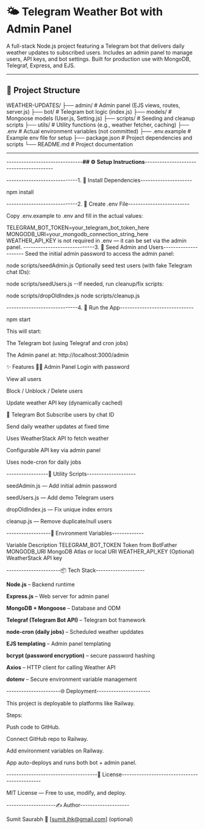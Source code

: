 # 🌤 Telegram Weather Bot with Admin Panel

A full-stack Node.js project featuring a Telegram bot that delivers daily weather updates to subscribed users. Includes an admin panel to manage users, API keys, and bot settings. Built for production use with MongoDB, Telegraf, Express, and EJS.

---

## 📁 Project Structure

WEATHER-UPDATES/
├── admin/           # Admin panel (EJS views, routes, server.js)
├── bot/             # Telegram bot logic (index.js)
├── models/          # Mongoose models (User.js, Setting.js)
├── scripts/         # Seeding and cleanup scripts
├── utils/           # Utility functions (e.g., weather fetcher, caching)
├── .env             # Actual environment variables (not committed)
├── .env.example     # Example env file for setup
├── package.json     # Project dependencies and scripts
└── README.md        # Project documentation


---

-------------------------------**## ⚙️ Setup Instructions**----------------------------------------

-----------------------------1. 🔧 Install Dependencies---------------------

npm install

-----------------------------2. 🧪 Create .env File-------------------------

Copy .env.example to .env and fill in the actual values:

TELEGRAM_BOT_TOKEN=your_telegram_bot_token_here
MONGODB_URI=your_mongodb_connection_string_here
WEATHER_API_KEY is not required in .env — it can be set via the admin panel.
-----------------------------3. 🌱 Seed Admin and Users---------------------
Seed the initial admin password to access the admin panel:

node scripts/seedAdmin.js
Optionally seed test users (with fake Telegram chat IDs):

node scripts/seedUsers.js
--If needed, run cleanup/fix scripts:

node scripts/dropOldIndex.js
node scripts/cleanup.js

-----------------------------4. 🚀 Run the App------------------------------

npm start

This will start:

The Telegram bot (using Telegraf and cron jobs)

The Admin panel at: http://localhost:3000/admin

✨ Features
👨‍💼 Admin Panel
Login with password

View all users

Block / Unblock / Delete users

Update weather API key (dynamically cached)

🤖 Telegram Bot
Subscribe users by chat ID

Send daily weather updates at fixed time

Uses WeatherStack API to fetch weather

Configurable API key via admin panel

Uses node-cron for daily jobs

-----------------💾 Utility Scripts-------------------- 

seedAdmin.js — Add initial admin password

seedUsers.js — Add demo Telegram users

dropOldIndex.js — Fix unique index errors

cleanup.js — Remove duplicate/null users

------------------🔐 Environment Variables-------------

Variable	Description
TELEGRAM_BOT_TOKEN	Token from BotFather
MONGODB_URI	MongoDB Atlas or local URI
WEATHER_API_KEY	(Optional) WeatherStack API key

----------------------📦 Tech Stack--------------------

**Node.js** – Backend runtime

**Express.js** – Web server for admin panel

**MongoDB + Mongoose** – Database and ODM

**Telegraf (Telegram Bot API)** – Telegram bot framework

**node-cron (daily jobs)** – Scheduled weather upddates

**EJS templating** – Admin panel templating 

**bcrypt (password encryption)** – secure password hashing

**Axios** – HTTP client for calling Weather API

**dotenv** – Secure environment variable management

----------------------🌐 Deployment----------------------

This project is deployable to platforms like Railway.

Steps:

Push code to GitHub.

Connect GitHub repo to Railway.

Add environment variables on Railway.

App auto-deploys and runs both bot + admin panel.

-------------------------------------📄 License---------------------------------------------

MIT License — Free to use, modify, and deploy.

--------------------✍️ Author--------------------

Sumit Saurabh
📧 [sumit.jhk@gmail.com] (optional)




